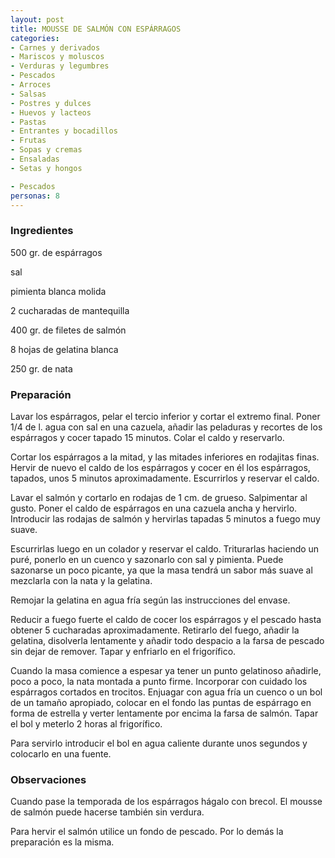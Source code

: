 ```yaml
---
layout: post
title: MOUSSE DE SALMÓN CON ESPÁRRAGOS
categories:
- Carnes y derivados
- Mariscos y moluscos
- Verduras y legumbres
- Pescados
- Arroces
- Salsas
- Postres y dulces
- Huevos y lacteos
- Pastas
- Entrantes y bocadillos
- Frutas
- Sopas y cremas
- Ensaladas
- Setas y hongos

- Pescados
personas: 8 
---
```

<h3>Ingredientes</h3>
500 gr. de espárragos

sal

pimienta blanca molida

2 cucharadas de mantequilla

400 gr. de filetes de salmón

8 hojas de gelatina blanca

250 gr. de nata

<h3>Preparación</h3>
Lavar los espárragos, pelar el tercio inferior y cortar el extremo final. Poner 1/4 de l. agua con sal en una cazuela, añadir las peladuras y recortes de los espárragos y cocer tapado 15 minutos. Colar el caldo y reservarlo.

Cortar los espárragos a la mitad, y las mitades inferiores en rodajitas finas. Hervir de nuevo el caldo de los espárragos y cocer en él los espárragos, tapados, unos 5 minutos aproximadamente. Escurrirlos y reservar el caldo.

Lavar el salmón y cortarlo en rodajas de 1 cm. de grueso. Salpimentar al gusto. Poner el caldo de espárragos en una cazuela ancha y hervirlo. Introducir las rodajas de salmón y hervirlas tapadas 5 minutos a fuego muy suave.

Escurrirlas luego en un colador y reservar el caldo. Triturarlas haciendo un puré, ponerlo en un cuenco y sazonarlo con sal y pimienta. Puede sazonarse un poco picante, ya que la masa tendrá un sabor más suave al mezclarla con la nata y la gelatina.

Remojar la gelatina en agua fría según las instrucciones del envase.

Reducir a fuego fuerte el caldo de cocer los espárragos y el pescado hasta obtener 5 cucharadas aproximadamente. Retirarlo del fuego, añadir la gelatina, disolverla lentamente y añadir todo despacio a la farsa de pescado sin dejar de remover. Tapar y enfriarlo en el frigorífico.

Cuando la masa comience a espesar ya tener un punto gelatinoso añadirle, poco a poco, la nata montada a punto firme. Incorporar con cuidado los espárragos cortados en trocitos. Enjuagar con agua fría un cuenco o un bol de un tamaño apropiado, colocar en el fondo las puntas de espárrago en forma de estrella y verter lentamente por encima la farsa de salmón. Tapar el bol y meterlo 2 horas al frigorífico.

Para servirlo introducir el bol en agua caliente durante unos segundos y colocarlo en una fuente.

<h3>Observaciones</h3>
Cuando pase la temporada de los espárragos hágalo con brecol. El mousse de salmón puede hacerse también sin verdura.

Para hervir el salmón utilice un fondo de pescado. Por lo demás la preparación es la misma.


